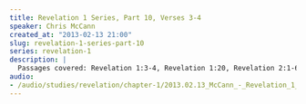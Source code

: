 ```yaml
--- 
title: Revelation 1 Series, Part 10, Verses 3-4
speaker: Chris McCann
created_at: "2013-02-13 21:00"
slug: revelation-1-series-part-10
series: revelation-1
description: |
  Passages covered: Revelation 1:3-4, Revelation 1:20, Revelation 2:1-6, Psalm 12:6, 2 Kings 5:8-14, Leviticus 16:10-14 Genesis 7:4.
audio: 
- /audio/studies/revelation/chapter-1/2013.02.13_McCann_-_Revelation_1_Series_Part_10.yaml
---
```

